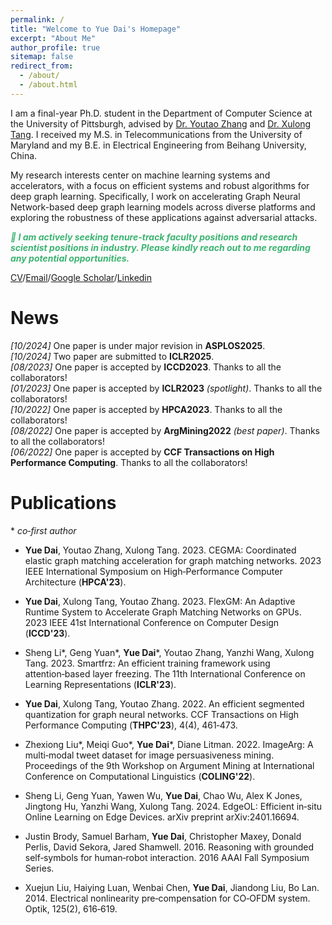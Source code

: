 ```yaml
---
permalink: /
title: "Welcome to Yue Dai's Homepage"
excerpt: "About Me"
author_profile: true
sitemap: false
redirect_from: 
  - /about/
  - /about.html
---
```



I am a final-year Ph.D. student in the Department of Computer Science at the University of Pittsburgh, advised by [Dr. Youtao Zhang](https://people.cs.pitt.edu/~zhangyt/) and [Dr. Xulong Tang](https://xzt102.github.io/).  I received my M.S. in Telecommunications from the University of Maryland and my B.E. in Electrical Engineering from Beihang University, China.

My research interests center on machine learning systems and accelerators, with a focus on efficient systems and robust algorithms for deep graph learning. Specifically, I work on accelerating Graph Neural Network-based deep graph learning models across diverse platforms and exploring the robustness of these applications against adversarial attacks.

<p style="color: MediumSeaGreen; font-style: italic; font-weight: bold;">
  🌟 I am actively seeking tenure-track faculty positions and research scientist positions in industry. Please kindly reach out to me regarding any potential opportunities.
</p>

[CV](../files/Curriculum_Vitae.pdf)/[Email](yud42@pitt.edu)/[Google Scholar](https://scholar.google.com/citations?user=f3zYpYwAAAAJ&hl=en)/[Linkedin](https://www.linkedin.com/in/yue-dai-aa8a9012b/)

News
======
_[10/2024]_ One paper is under major revision in **ASPLOS2025**.\
_[10/2024]_ Two paper are submitted to **ICLR2025**.\
_[08/2023]_ One paper is accepted by **ICCD2023**. Thanks to all the collaborators!\
_[01/2023]_ One paper is accepted by **ICLR2023** _(spotlight)_. Thanks to all the collaborators!\
_[10/2022]_ One paper is accepted by **HPCA2023**. Thanks to all the collaborators!\
_[08/2022]_ One paper is accepted by **ArgMining2022** _(best paper)_. Thanks to all the collaborators!\
_[06/2022]_ One paper is accepted by **CCF Transactions on High Performance Computing**. Thanks to all the collaborators!

Publications
======

\* *co‑first author*

- **Yue Dai**, Youtao Zhang, Xulong Tang. 2023. CEGMA: Coordinated elastic graph matching acceleration for graph matching networks. 2023 IEEE International Symposium on High‑Performance Computer Architecture (**HPCA'23**).

- **Yue Dai**, Xulong Tang, Youtao Zhang. 2023. FlexGM: An Adaptive Runtime System to Accelerate Graph Matching Networks on GPUs. 2023 IEEE 41st International Conference on Computer Design (**ICCD'23**).

- Sheng Li\*, Geng Yuan\*, **Yue Dai***, Youtao Zhang, Yanzhi Wang, Xulong Tang. 2023. Smartfrz: An efficient training framework using attention‑based layer freezing. The 11th International Conference on Learning Representations (**ICLR'23**).

- **Yue Dai**, Xulong Tang, Youtao Zhang. 2022. An efficient segmented quantization for graph neural networks. CCF Transactions on High Performance Computing (**THPC'23**), 4(4), 461‑473.

- Zhexiong Liu\*, Meiqi Guo\*, **Yue Dai***, Diane Litman. 2022. ImageArg: A multi‑modal tweet dataset for image persuasiveness mining. Proceedings of the 9th Workshop on Argument Mining at International Conference on Computational Linguistics (**COLING'22**).

- Sheng Li, Geng Yuan, Yawen Wu, **Yue Dai**, Chao Wu, Alex K Jones, Jingtong Hu, Yanzhi Wang, Xulong Tang. 2024. EdgeOL: Efficient in‑situ Online Learning on Edge Devices. arXiv preprint arXiv:2401.16694.

- Justin Brody, Samuel Barham, **Yue Dai**, Christopher Maxey, Donald Perlis, David Sekora, Jared Shamwell. 2016. Reasoning with grounded self‑symbols for human‑robot interaction. 2016 AAAI Fall Symposium Series.

- Xuejun Liu, Haiying Luan, Wenbai Chen, **Yue Dai**, Jiandong Liu, Bo Lan. 2014. Electrical nonlinearity pre‑compensation for CO‑OFDM system. Optik, 125(2), 616‑619.
